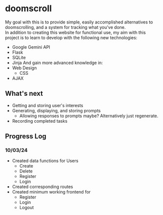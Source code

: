 # doomscroll
My goal with this is to provide simple, easily accomplished alternatives to doomscrolling, and a system for tracking what you've done. \
In addition to creating this website for functional use, my aim with this project is to learn to develop with the following new technologies:
- Google Gemini API
- Flask
- SQLite
- Jinja
And gain more advanced knowledge in:
- Web Design
  - CSS
- AJAX 

## What's next
- Getting and storing user's interests
- Generating, displaying, and storing prompts
  - Allowing responses to prompts maybe? Alternatively just regenerate.
- Recording completed tasks
  
## Progress Log
### 10/03/24
- Created data functions for Users
  - Create
  - Delete
  - Register
  - Login
- Created corresponding routes
- Created minimum working frontend for
  - Register
  - Login
  - Logout